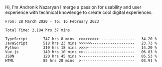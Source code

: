 Hi, I'm Andronik Nazaryan
I merge a passion for usability and user experience with technical knowledge to create cool digital experiences.


<!--START_SECTION:waka-->

```text
From: 28 March 2020 - To: 16 February 2023

Total Time: 2,184 hrs 37 mins

TypeScript       747 hrs 8 mins  >>>>>>>>>----------------   34.20 %
JavaScript       518 hrs 23 mins >>>>>>-------------------   23.73 %
Python           310 hrs 18 mins >>>>---------------------   14.20 %
Vue.js           149 hrs 10 mins >>-----------------------   06.83 %
JSON             120 hrs 45 mins >------------------------   05.53 %
HTML             85 hrs 28 mins  >------------------------   03.91 %
```

<!--END_SECTION:waka-->
